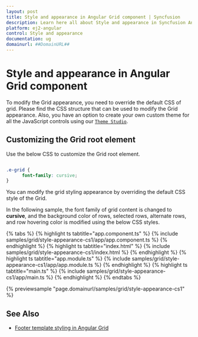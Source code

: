 ```yaml
---
layout: post
title: Style and appearance in Angular Grid component | Syncfusion
description: Learn here all about Style and appearance in Syncfusion Angular Grid component of Syncfusion Essential JS 2 and more.
platform: ej2-angular
control: Style and appearance 
documentation: ug
domainurl: ##DomainURL##
---
```


# Style and appearance in Angular Grid component

To modify the Grid appearance, you need to override the default CSS of grid. Please find the CSS structure that can be used to modify the Grid appearance. Also, you have an option to create your own custom theme for all the JavaScript controls using our [`Theme Studio`](https://ej2.syncfusion.com/themestudio/?theme=material).

## Customizing the Grid root element

Use the below CSS to customize the Grid root element.

```css

.e-grid {
      font-family: cursive;
}

```

You can modify the grid styling appearance by overriding the default CSS style of the Grid.

In the following sample, the font family of grid content is changed to **cursive**, and the background color of rows, selected rows, alternate rows, and row hovering color is modified using the below CSS styles.

{% tabs %}
{% highlight ts tabtitle="app.component.ts" %}
{% include samples/grid/style-appearance-cs1/app/app.component.ts %}
{% endhighlight %}
{% highlight ts tabtitle="index.html" %}
{% include samples/grid/style-appearance-cs1/index.html %}
{% endhighlight %}
{% highlight ts tabtitle="app.module.ts" %}
{% include samples/grid/style-appearance-cs1/app/app.module.ts %}
{% endhighlight %}
{% highlight ts tabtitle="main.ts" %}
{% include samples/grid/style-appearance-cs1/app/main.ts %}
{% endhighlight %}
{% endtabs %}
  
{% previewsample "page.domainurl/samples/grid/style-appearance-cs1" %}

## See Also

* [Footer template styling in Angular Grid](https://ej2.syncfusion.com/angular/documentation/grid/style-and-appearance/#customizing-the-column-selection-background)